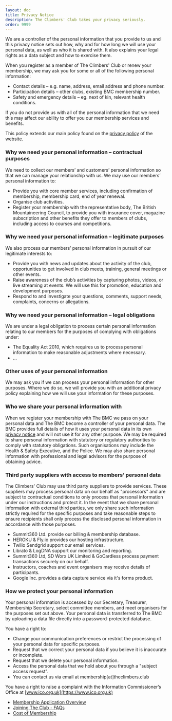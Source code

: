 ```yaml
---
layout: doc
title: Privacy Notice
description: The Climbers' Club takes your privacy seriously.
order: 9999
---
```


We are a controller of the personal information that you provide to us and this privacy notice sets
out how, why and for how long we will use your personal data, as well as who it is shared with. It also explains your legal rights as a data subject and how to exercise them.

When you register as a member of The Climbers' Club or renew your membership, we may ask you for some or all of the following personal information:

- Contact details – e.g. name, address, email address and phone number.
- Participation details – other clubs, existing BMC membership number.
- Safety and emergency details – eg. next of kin, relevant health conditions.

If you do not provide us with all of the personal information that we need this may affect our ability to offer you our membership services and benefits.

This policy extends our main policy found on the [privacy policy](https://www.climbers-club.co.uk/the-clubs-data-protection-policy/) of the website.

### Why we need your personal information – contractual purposes

We need to collect our members’ and customers’ personal information so that we can manage your relationship with us. We may use our members’ personal information to:

- Provide you with core member services, including confirmation of membership, membership card, end of year renewal.
- Organise club activities.
- Register your membership with the representative body, The British Mountaineering Council, to provide you with insurance cover, magazine subscription and other benefits they offer to members of clubs, including access to courses and competitions.

### Why we need your personal information – legitimate purposes

We also process our members’ personal information in pursuit of our legitimate interests to:

- Provide you with news and updates about the activity of the club, opportunities to get involved in club meets, training, general meetings or other events.
- Raise awareness of the club’s activities by capturing photos, videos, or live streaming at events. We will use this for promotion, education and development purposes.
- Respond to and investigate your questions, comments, support needs, complaints, concerns or allegations.

### Why we need your personal information – legal obligations

We are under a legal obligation to process certain personal information relating to our members for the purposes of complying with obligations under:

- The Equality Act 2010, which requires us to process personal information to make reasonable adjustments where necessary.
- ...

### Other uses of your personal information

We may ask you if we can process your personal information for other purposes. Where we do so, we will provide you with an additional privacy policy explaining how we will use your information for these purposes.

### Who we share your personal information with

When we register your membership with The BMC we pass on your personal data and The BMC become a controller of your personal data. The BMC provides full details of how it uses your personal data in its own
[privacy notice](https://www.thebmc.co.uk/privacy) and will not use it for any other purpose.
We may be required to share personal information with statutory or regulatory authorities to comply with statutory obligations. Such organisations may include the Health & Safety Executive, and the Police. We may also share personal
information with professional and legal advisors for the purpose of obtaining advice.

### Third party suppliers with access to members’ personal data

The Climbers' Club may use third party suppliers to provide services. These suppliers may process personal data on our behalf as
"processors" and are subject to contractual conditions to only process that personal information under our instructions and protect it.
In the event that we share personal information with external third parties, we only share such information strictly required for the
specific purposes and take reasonable steps to ensure recipients shall only process the disclosed personal information in accordance
with those purposes.

- Summit360 Ltd. provide our billing & membership database.
- HEROKU & Fly.io provides our hosting infrastructure.
- Twilio Sendgrid support our email services.
- Librato & LogDNA support our monitoring and reporting.
- Summit360 Ltd, SD Worx UK Limited & GoCardless process payment transactions securely on our behalf.
- Instructors, coaches and event organisers may receive details of participants.
- Google Inc. provides a data capture service via it's forms product.

### How we protect your personal information

Your personal information is accessed by our Secretary, Treasurer, Membership Secretary, select committee members, and meet organisers for the purposes set out above. Your personal data is transferred to The BMC by uploading a data file directly into a password-protected database.

You have a right to:

- Change your communication preferences or restrict the processing of your personal data for specific purposes.
- Request that we correct your personal data if you believe it is inaccurate or incomplete.
- Request that we delete your personal information.
- Access the personal data that we hold about you through a "subject access request".
- You can contact us via email at membership[at]theclimbers.club

You have a right to raise a complaint with the Information Commissioner’s Office at [www.ico.org.uk](https://www.ico.org.uk)

- [Membership Application Overview](/docs/membership/your-application)
- [Joining The Club - FAQs](/docs/membership/joining-the-club)
- [Cost of Membership](/docs/membership/cost-of-membership)
